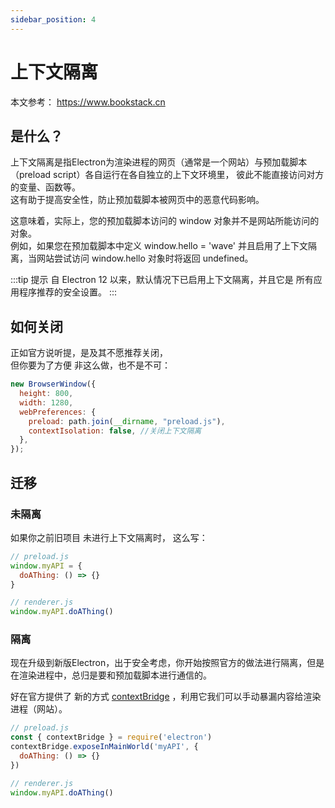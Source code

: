 ```yaml
---
sidebar_position: 4
---
```


# 上下文隔离

本文参考： https://www.bookstack.cn

## 是什么？


上下文隔离是指Electron为渲染进程的网页（通常是一个网站）与预加载脚本（preload script）各自运行在各自独立的上下文环境里， 彼此不能直接访问对方的变量、函数等。  
这有助于提高安全性，防止预加载脚本被网页中的恶意代码影响。

这意味着，实际上，您的预加载脚本访问的 window 对象并不是网站所能访问的对象。  
例如，如果您在预加载脚本中定义 window.hello = 'wave' 并且启用了上下文隔离，当网站尝试访问 window.hello 对象时将返回 undefined。

:::tip 提示
自 Electron 12 以来，默认情况下已启用上下文隔离，并且它是 所有应用程序推荐的安全设置。
:::

## 如何关闭

正如官方说听提，是及其不愿推荐关闭，   
但你要为了方便 非这么做，也不是不可：

```js
new BrowserWindow({
  height: 800,
  width: 1280,
  webPreferences: {
    preload: path.join(__dirname, "preload.js"),
    contextIsolation: false, //关闭上下文隔离
  },
});
```

## 迁移
### 未隔离
如果你之前旧项目 未进行上下文隔离时， 这么写：
```js
// preload.js
window.myAPI = {
  doAThing: () => {}
}
```
```js
// renderer.js
window.myAPI.doAThing()
```
### 隔离
现在升级到新版Electron，出于安全考虑，你开始按照官方的做法进行隔离，但是在渲染进程中，总归是要和预加载脚本进行通信的。

好在官方提供了 新的方式 [contextBridge](https://www.bookstack.cn/read/electron-27.0-zh/e36a08efb1f9e904.md) ，利用它我们可以手动暴漏内容给渲染进程（网站）。
```js
// preload.js
const { contextBridge } = require('electron')
contextBridge.exposeInMainWorld('myAPI', {
  doAThing: () => {}
})
```
```js
// renderer.js
window.myAPI.doAThing()
```


<!-- 这对安全性很重要，因为它有助于阻止网站访问 Electron 的内部组件 和 您的预加载脚本可访问的高等级权限的API  -->
